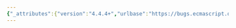 ```yaml
---
{"_attributes":{"version":"4.4.4+","urlbase":"https://bugs.ecmascript.org/","maintainer":"dherman@mozilla.com"},"bug":{"bug_id":2871,"creation_ts":"2014-05-15 09:23:00 -0700","short_desc":"typo \"ToUnit8Clamp\" should be \"ToUint8Clamp\" in 7.1.11 ToUint8Clamp","delta_ts":"2014-05-22 18:11:54 -0700","product":"Draft for 6th Edition","component":"editorial issue","version":"Rev 23: April 5, 2014 Draft","rep_platform":"All","op_sys":"All","bug_status":"RESOLVED","resolution":"FIXED","priority":"Normal","bug_severity":"enhancement","everconfirmed":true,"reporter":{"uid":"jorendorff","name":"Jason Orendorff"},"assigned_to":{"uid":"allen","name":"Allen Wirfs-Brock"},"long_desc":[{"commentid":8495,"comment_count":0,"who":{"uid":"jorendorff","name":"Jason Orendorff"},"bug_when":"2014-05-15 09:23:37 -0700","thetext":"\"unit\" -> \"uint\""},{"commentid":8498,"comment_count":1,"who":{"uid":"allen","name":"Allen Wirfs-Brock"},"bug_when":"2014-05-15 10:04:58 -0700","thetext":"fixed in rev25 editor's draft"},{"commentid":8612,"comment_count":2,"who":{"uid":"allen","name":"Allen Wirfs-Brock"},"bug_when":"2014-05-22 18:11:54 -0700","thetext":"fixed in rev25"}]}}
---
```

